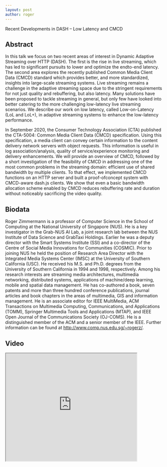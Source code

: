 ```yaml
---
layout: post
author: roger
---
```

Recent Developments in DASH – Low Latency and CMCD


## Abstract
In this talk we focus on two recent areas of interest in Dynamic Adaptive Streaming over HTTP (DASH).
The first is the rise in live streaming, which has led to significant pursuits to lower and optimize the endto-end latency. The second area explores the recently published Common Media Client Data (CMCD)
standard which provides better, and more standardized, insights into large-scale streaming systems.
Live streaming remains a challenge in the adaptive streaming space due to the stringent requirements for not just quality and rebuffering, but also latency. Many solutions have been proposed to tackle streaming in general, but only few have looked into better catering to the more challenging low-latency live streaming scenarios. We describe our work on low latency, called Low-on-Latency (LoL and LoL+), in
adaptive streaming systems to enhance the low-latency performance.

In September 2020, the Consumer Technology Association (CTA) published the CTA-5004: Common
Media Client Data (CMCD) specification. Using this specification, a media client can convey certain
information to the content delivery network servers with object requests. This information is useful in log association/analysis, quality of service/experience monitoring and delivery enhancements. We will provide an overview of CMCD, followed by a short investigation of the feasibility of CMCD in addressing one of the most common problems in the streaming domain: efficient use of shared bandwidth by multiple clients. To that effect, we implemented CMCD functions on an HTTP server and built a proof-ofconcept system with CMCD-aware dash.js clients. We show that even a basic bandwidth allocation scheme enabled by CMCD reduces rebuffering rate and duration without noticeably sacrificing the video quality.


## Biodata
Roger Zimmermann is a professor of Computer Science in the School of Computing at the National University of Singapore (NUS). He is a key investigator in the Grab-NUS AI Lab, a joint research lab between the NUS Institute of Data Science and GrabTaxi Holdings. Earlier he was a deputy director with the Smart Systems Institute (SSI) and a co-director of the Centre of Social Media Innovations for Communities (COSMIC). Prior to joining NUS he held the position of Research Area Director with the Integrated Media Systems Center (IMSC) at the University of Southern California (USC). He received his M.S. and Ph.D. degrees from the University of Southern California in 1994 and 1998, respectively. Among his research interests are streaming media architectures, multimedia networking, distributed systems, applications of machine/deep learning, mobile and spatial data management. He has co-authored a book, seven patents and more than three hundred conference publications, journal articles and book chapters in the areas of multimedia, GIS and information management. He is an associate editor for IEEE MultiMedia, ACM Transactions on Multimedia Computing, Communications, and Applications (TOMM),
Springer Multimedia Tools and Applications (MTAP), and IEEE Open Journal of the Communications Society (OJ-COMS). He is a distinguished member of the ACM and a senior member of the IEEE. Further
information can be found at http://www.comp.nus.edu.sg/~rogerz/.


## Video
<iframe width="420" height="345" src=" https://www.youtube.com/embed/oVg5LsEfEPQ">
</iframe>
